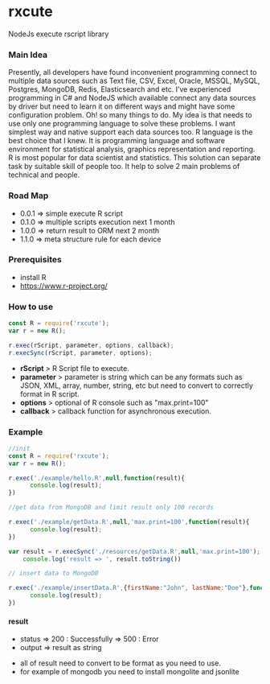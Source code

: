 # rxcute
NodeJs execute rscript library

### Main Idea

Presently, all developers have found inconvenient programming connect to multiple data sources 
such as Text file, CSV, Excel, Oracle, MSSQL, MySQL, Postgres, MongoDB, Redis, Elasticsearch and etc. 
I’ve experienced programming in C# and NodeJS which available connect any data sources by driver 
but need to learn it on different ways and might have some configuration problem. Oh! so many things to do.
My idea is that needs to use only one programming language to solve these problems. 
I want simplest way and native support each data sources too. R language is the best choice that I knew. 
It is programming language and software environment for statistical analysis, graphics representation and reporting. 
R is most popular for data scientist and statistics. This solution can separate task by suitable skill of people too. 
It help to solve 2 main problems of technical and people.

### Road Map

- 0.0.1 => simple execute R script
- 0.1.0 => multiple scripts execution next 1 month
- 1.0.0 => return result to ORM next 2 month
- 1.1.0 => meta structure rule for each device

### Prerequisites
- install R
- https://www.r-project.org/

### How to use
```javascript
const R = require('rxcute');
var r = new R();

r.exec(rScript, parameter, options, callback);
r.execSync(rScript, parameter, options);

```
- **rScript** > R Script file to execute.
- **parameter** > parameter is string which can be any formats such as JSON, XML, array, number, string, etc 
but need to convert to correctly format in R script.
- **options** > optional of R console such as "max.print=100"
- **callback** > callback function for asynchronous execution.


### Example
```javascript
//init
const R = require('rxcute');
var r = new R();

r.exec('./example/hello.R',null,function(result){
	  console.log(result);
})

```

```javascript
//get data from MongoDB and limit result only 100 records

r.exec('./example/getData.R',null,'max.print=100',function(result){
	  console.log(result);
})

var result = r.execSync('./resources/getData.R',null,'max.print=100');
	console.log('result => ', result.toString())

```


```javascript
// insert data to MongoDB

r.exec('./example/insertData.R',{firstName:"John", lastName:"Doe"},function(result){
	  console.log(result);
})

```
#### result
- status => 200 : Successfully
         => 500 : Error
- output => result as string
* all of result need to convert to be format as you need to use.
* for example of mongodb you need to install mongolite and jsonlite

